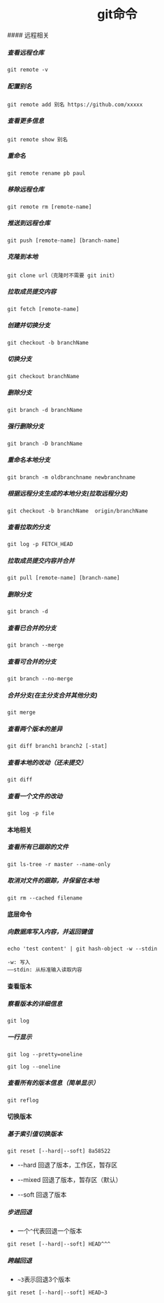 <h1 align='center'>git命令</h1>
#### 远程相关

##### 查看远程仓库

`git remote -v`

##### 配置别名

`git remote add 别名 https://github.com/xxxxx`

##### 查看更多信息

`git remote show 别名`

##### 重命名

`git remote rename pb paul`

##### 移除远程仓库

`git remote rm [remote-name]`

##### 推送到远程仓库

`git push [remote-name] [branch-name]`

##### 克隆到本地

`git clone url（克隆时不需要 git init）`

##### 拉取成员提交内容

`git fetch [remote-name]`

##### 创建并切换分支

`git checkout -b branchName`

##### 切换分支

`git checkout branchName`

##### 删除分支

 `git branch -d branchName`

##### 强行删除分支

`git branch -D branchName`

##### 重命名本地分支

`git branch -m oldbranchname newbranchname`

##### 根据远程分支生成的本地分支(拉取远程分支)

`git checkout -b branchName  origin/branchName`

##### 查看拉取的分支

`git log -p FETCH_HEAD`

##### 拉取成员提交内容并合并

`git pull [remote-name] [branch-name]`

##### 删除分支

`git branch -d`

##### 查看已合并的分支

`git branch --merge `

##### 查看可合并的分支

`git branch --no-merge `

##### 合并分支(在主分支合并其他分支)

`git merge`

##### 查看两个版本的差异

`git diff branch1 branch2 [-stat]`

##### 查看本地的改动（还未提交）

`git diff `

##### 查看一个文件的改动

`git log -p file`

#### 本地相关

##### 查看所有已跟踪的文件

`git ls-tree -r master --name-only`

##### 取消对文件的跟踪，并保留在本地

`git rm --cached filename`

#### 底层命令

##### 向数据库写入内容，并返回键值

`echo 'test content' | git hash-object -w --stdin`

```
-w: 写入
——stdin: 从标准输入读取内容
```

#### 查看版本

##### 察看版本的详细信息

`git log`

##### 一行显示

`git log --pretty=oneline`

`git log --oneline`

##### 查看所有的版本信息（简单显示）

`git reflog`



#### 切换版本

##### 基于索引值切换版本

`git reset [--hard|--soft] 8a58522`

* --hard 回退了版本，工作区，暂存区

* --mixed 回退了版本，暂存区（默认）

* --soft 回退了版本

##### 步进回退

* 一个`^`代表回退一个版本

`git reset [--hard|--soft] HEAD^^^ `

##### 跨越回退

* `~3`表示回退3个版本

`git reset [--hard|--soft] HEAD~3`

